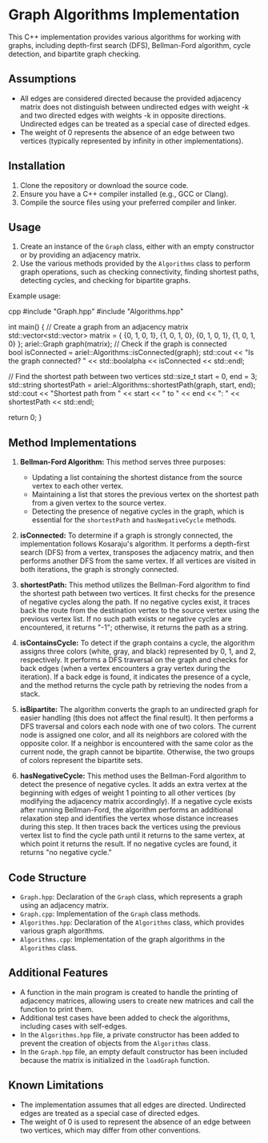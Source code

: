 # Graph Algorithms Implementation

This C++ implementation provides various algorithms for working with graphs, including depth-first search (DFS), Bellman-Ford algorithm, cycle detection, and bipartite graph checking.

## Assumptions

- All edges are considered directed because the provided adjacency matrix does not distinguish between undirected edges with weight -k and two directed edges with weights -k in opposite directions. Undirected edges can be treated as a special case of directed edges.
- The weight of 0 represents the absence of an edge between two vertices (typically represented by infinity in other implementations).

## Installation

1. Clone the repository or download the source code.
2. Ensure you have a C++ compiler installed (e.g., GCC or Clang).
3. Compile the source files using your preferred compiler and linker.

## Usage

1. Create an instance of the `Graph` class, either with an empty constructor or by providing an adjacency matrix.
2. Use the various methods provided by the `Algorithms` class to perform graph operations, such as checking connectivity, finding shortest paths, detecting cycles, and checking for bipartite graphs.

Example usage:

cpp
#include "Graph.hpp"
#include "Algorithms.hpp"

int main() {
    // Create a graph from an adjacency matrix
    std::vector<std::vector<int>> matrix = {
        {0, 1, 0, 1},
        {1, 0, 1, 0},
        {0, 1, 0, 1},
        {1, 0, 1, 0}
    };
    ariel::Graph graph(matrix);
    // Check if the graph is connected  
    bool isConnected = ariel::Algorithms::isConnected(graph);
    std::cout << "Is the graph connected? " << std::boolalpha << isConnected << std::endl;

   // Find the shortest path between two vertices 
    std::size_t start = 0, end = 3;
    std::string shortestPath = ariel::Algorithms::shortestPath(graph, start, end);
    std::cout << "Shortest path from " << start << " to " << end << ": " << shortestPath << std::endl;

  return 0;
}


## Method Implementations

1. **Bellman-Ford Algorithm:** This method serves three purposes:
   - Updating a list containing the shortest distance from the source vertex to each other vertex.
   - Maintaining a list that stores the previous vertex on the shortest path from a given vertex to the source vertex.
   - Detecting the presence of negative cycles in the graph, which is essential for the `shortestPath` and `hasNegativeCycle` methods.

2. **isConnected:** To determine if a graph is strongly connected, the implementation follows Kosaraju's algorithm. It performs a depth-first search (DFS) from a vertex, transposes the adjacency matrix, and then performs another DFS from the same vertex. If all vertices are visited in both iterations, the graph is strongly connected.

3. **shortestPath:** This method utilizes the Bellman-Ford algorithm to find the shortest path between two vertices. It first checks for the presence of negative cycles along the path. If no negative cycles exist, it traces back the route from the destination vertex to the source vertex using the previous vertex list. If no such path exists or negative cycles are encountered, it returns "-1"; otherwise, it returns the path as a string.

4. **isContainsCycle:** To detect if the graph contains a cycle, the algorithm assigns three colors (white, gray, and black) represented by 0, 1, and 2, respectively. It performs a DFS traversal on the graph and checks for back edges (when a vertex encounters a gray vertex during the iteration). If a back edge is found, it indicates the presence of a cycle, and the method returns the cycle path by retrieving the nodes from a stack.

5. **isBipartite:** The algorithm converts the graph to an undirected graph for easier handling (this does not affect the final result). It then performs a DFS traversal and colors each node with one of two colors. The current node is assigned one color, and all its neighbors are colored with the opposite color. If a neighbor is encountered with the same color as the current node, the graph cannot be bipartite. Otherwise, the two groups of colors represent the bipartite sets.

6. **hasNegativeCycle:** This method uses the Bellman-Ford algorithm to detect the presence of negative cycles. It adds an extra vertex at the beginning with edges of weight 1 pointing to all other vertices (by modifying the adjacency matrix accordingly). If a negative cycle exists after running Bellman-Ford, the algorithm performs an additional relaxation step and identifies the vertex whose distance increases during this step. It then traces back the vertices using the previous vertex list to find the cycle path until it returns to the same vertex, at which point it returns the result. If no negative cycles are found, it returns "no negative cycle."

## Code Structure

- `Graph.hpp`: Declaration of the `Graph` class, which represents a graph using an adjacency matrix.
- `Graph.cpp`: Implementation of the `Graph` class methods.
- `Algorithms.hpp`: Declaration of the `Algorithms` class, which provides various graph algorithms.
- `Algorithms.cpp`: Implementation of the graph algorithms in the `Algorithms` class.

## Additional Features

- A function in the main program is created to handle the printing of adjacency matrices, allowing users to create new matrices and call the function to print them.
- Additional test cases have been added to check the algorithms, including cases with self-edges.
- In the `Algorithms.hpp` file, a private constructor has been added to prevent the creation of objects from the `Algorithms` class.
- In the `Graph.hpp` file, an empty default constructor has been included because the matrix is initialized in the `loadGraph` function.

## Known Limitations

- The implementation assumes that all edges are directed. Undirected edges are treated as a special case of directed edges.
- The weight of 0 is used to represent the absence of an edge between two vertices, which may differ from other conventions.

